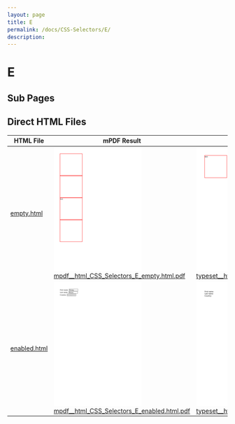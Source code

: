 ```yaml
---
layout: page
title: E
permalink: /docs/CSS-Selectors/E/
description: 
---
```


# E

## Sub Pages


## Direct HTML Files

| HTML File | mPDF Result | typeset.sh Result | PDFreactor Result |
|---------|---------|---------|---------|
| [empty.html](/html/CSS%20Selectors/E/empty.html) | ![](mpdf__html_CSS_Selectors_E_empty.html.png) [mpdf__html_CSS_Selectors_E_empty.html.pdf](mpdf__html_CSS_Selectors_E_empty.html.pdf) | ![](typeset__html_CSS_Selectors_E_empty.html.png) [typeset__html_CSS_Selectors_E_empty.html.pdf](typeset__html_CSS_Selectors_E_empty.html.pdf) | ![](pdfreactor__html_CSS_Selectors_E_empty.html.png) [pdfreactor__html_CSS_Selectors_E_empty.html.pdf](pdfreactor__html_CSS_Selectors_E_empty.html.pdf) |
| [enabled.html](/html/CSS%20Selectors/E/enabled.html) | ![](mpdf__html_CSS_Selectors_E_enabled.html.png) [mpdf__html_CSS_Selectors_E_enabled.html.pdf](mpdf__html_CSS_Selectors_E_enabled.html.pdf) | ![](typeset__html_CSS_Selectors_E_enabled.html.png) [typeset__html_CSS_Selectors_E_enabled.html.pdf](typeset__html_CSS_Selectors_E_enabled.html.pdf) | ![](pdfreactor__html_CSS_Selectors_E_enabled.html.png) [pdfreactor__html_CSS_Selectors_E_enabled.html.pdf](pdfreactor__html_CSS_Selectors_E_enabled.html.pdf) |
